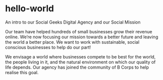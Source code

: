 # hello-world
An intro to our Social Geeks Digital Agency and our Social Mission 

Our team have helped hundreds of small businesses grow their revenue online. We’re now focusing our mission towards a better future and leaving the world a better place.  We want to work with sustainable, social conscious businesses to help do our part!

We envisage a world where businesses compete to be best for the world, the people living in it, and the natural environment on which our quality of life depends.  Our agency has joined the community of B Corps to help realise this goal.
